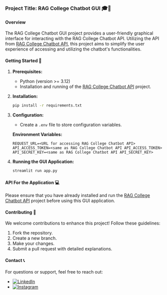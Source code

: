 ### **Project Title: RAG College Chatbot GUI** 🎓🤖

#### **Overview**

The RAG College Chatbot GUI project provides a user-friendly graphical interface for interacting with the RAG College Chatbot API. Utilizing the API from [RAG College Chatbot API](https://github.com/rohit-adak/RAG_College_Chatbot_API), this project aims to simplify the user experience of accessing and utilizing the chatbot's functionalities.

#### **Getting Started** 🚀

1. **Prerequisites:**
   - Python (version >= 3.12)
   - Installation and running of the [RAG College Chatbot API](https://github.com/rohit-adak/RAG_College_Chatbot_API) project.

2. **Installation:**
   ```bash
   pip install -r requirements.txt
   ```

3. **Configuration:**
   - Create a `.env` file to store configuration variables.
     
   **Environment Variables:**
    ```
    REQUEST_URL=<URL for accessing RAG College Chatbot API>
    API_ACCESS_TOKEN=<same as RAG College Chatbot API API_ACCESS_TOKEN>
    API_SECRET_KEY=<same as RAG College Chatbot API API_SECRET_KEY>
    ```

4. **Running the GUI Application:**
   ```bash
   streamlit run app.py
   ```

#### **API For the Application** 💻

Please ensure that you have already installed and run the [RAG College Chatbot API](https://github.com/rohit-adak/RAG_College_Chatbot_API) project before using this GUI application.

#### **Contributing** 🌟

We welcome contributions to enhance this project! Follow these guidelines:
1. Fork the repository.
2. Create a new branch.
3. Make your changes.
4. Submit a pull request with detailed explanations.

#### **Contact** 📞

For questions or support, feel free to reach out:
- [![LinkedIn](https://img.shields.io/badge/LinkedIn-Connect-blue?style=flat-square&logo=linkedin)](https://www.linkedin.com/in/rohit-adak-20001426a/)
- [![Instagram](https://img.shields.io/badge/Instagram-Follow-orange?style=flat-square&logo=instagram)](https://www.instagram.com/adak_rohit_/)

